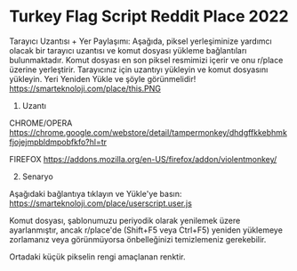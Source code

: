 # Turkey Flag Script Reddit Place 2022

Tarayıcı Uzantısı + Yer Paylaşımı:
Aşağıda, piksel yerleşiminize yardımcı olacak bir tarayıcı uzantısı ve komut dosyası yükleme bağlantıları bulunmaktadır. Komut dosyası en son piksel resmimizi içerir ve onu r/place üzerine yerleştirir. Tarayıcınız için uzantıyı yükleyin ve komut dosyasını yükleyin.
Yeri Yeniden Yükle ve şöyle görünmelidir!
https://smarteknoloji.com/place/this.PNG


1. Uzantı

CHROME/OPERA https://chrome.google.com/webstore/detail/tampermonkey/dhdgffkkebhmkfjojejmpbldmpobfkfo?hl=tr

FIREFOX https://addons.mozilla.org/en-US/firefox/addon/violentmonkey/

2. Senaryo

Aşağıdaki bağlantıya tıklayın ve Yükle'ye basın: https://smarteknoloji.com/place/userscript.user.js

Komut dosyası, şablonumuzu periyodik olarak yenilemek üzere ayarlanmıştır, ancak r/place'de (Shift+F5 veya Ctrl+F5) yeniden yüklemeye zorlamanız veya görünmüyorsa önbelleğinizi temizlemeniz gerekebilir.

Ortadaki küçük pikselin rengi amaçlanan renktir.